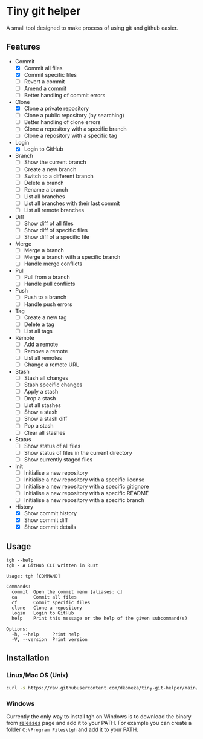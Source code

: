 # Tiny git helper

A small tool designed to make process of using git and github easier.

## Features

- Commit
  - [x] Commit all files
  - [x] Commit specific files
  - [ ] Revert a commit
  - [ ] Amend a commit
  - [ ] Better handling of commit errors
- Clone
  - [x] Clone a private repository
  - [ ] Clone a public repository (by searching)
  - [ ] Better handling of clone errors
  - [ ] Clone a repository with a specific branch
  - [ ] Clone a repository with a specific tag
- Login
  - [x] Login to GitHub
- Branch
  - [ ] Show the current branch
  - [ ] Create a new branch
  - [ ] Switch to a different branch
  - [ ] Delete a branch
  - [ ] Rename a branch
  - [ ] List all branches
  - [ ] List all branches with their last commit
  - [ ] List all remote branches
- Diff
  - [ ] Show diff of all files
  - [ ] Show diff of specific files
  - [ ] Show diff of a specific file
- Merge
  - [ ] Merge a branch
  - [ ] Merge a branch with a specific branch
  - [ ] Handle merge conflicts
- Pull
  - [ ] Pull from a branch
  - [ ] Handle pull conflicts
- Push
  - [ ] Push to a branch
  - [ ] Handle push errors
- Tag
  - [ ] Create a new tag
  - [ ] Delete a tag
  - [ ] List all tags
- Remote
  - [ ] Add a remote
  - [ ] Remove a remote
  - [ ] List all remotes
  - [ ] Change a remote URL
- Stash
  - [ ] Stash all changes
  - [ ] Stash specific changes
  - [ ] Apply a stash
  - [ ] Drop a stash
  - [ ] List all stashes
  - [ ] Show a stash
  - [ ] Show a stash diff
  - [ ] Pop a stash
  - [ ] Clear all stashes
- Status
  - [ ] Show status of all files
  - [ ] Show status of files in the current directory
  - [ ] Show currently staged files
- Init
  - [ ] Initialise a new repository
  - [ ] Initialise a new repository with a specific license
  - [ ] Initialise a new repository with a specific gitignore
  - [ ] Initialise a new repository with a specific README
  - [ ] Initialise a new repository with a specific branch
- History
  - [x] Show commit history
  - [x] Show commit diff
  - [x] Show commit details

## Usage

```
tgh --help
tgh - A GitHub CLI written in Rust

Usage: tgh [COMMAND]

Commands:
  commit  Open the commit menu [aliases: c]
  ca      Commit all files
  cf      Commit specific files
  clone   Clone a repository
  login   Login to GitHub
  help    Print this message or the help of the given subcommand(s)

Options:
  -h, --help     Print help
  -V, --version  Print version
```

## Installation

### Linux/Mac OS (Unix)

```bash
curl -s https://raw.githubusercontent.com/dkomeza/tiny-git-helper/main/scripts/install.sh | sudo sh
```

### Windows

Currently the only way to install tgh on Windows is to download the binary from [releases](https://github.com/dkomeza/tiny-git-helper/releases) page and add it to your PATH.
For example you can create a folder `C:\Program Files\tgh` and add it to your PATH.
